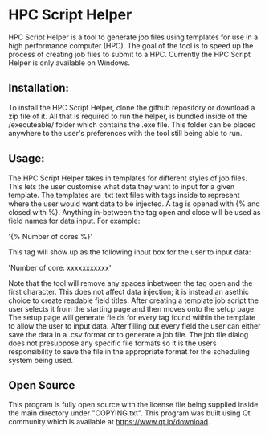 # HPC Script Helper

HPC Script Helper is a tool to generate job files using templates for use in a high performance computer (HPC). The goal of the tool is to speed up the process of creating job files to submit to a HPC. Currently the HPC Script Helper is only available on Windows.

## Installation:

To install the HPC Script Helper, clone the github repository or download a zip file of it. All that is required to run the helper, is bundled inside of the /executeable/ folder which contains the .exe file. This folder can be placed anywhere to the user's preferences with the tool still being able to run.

## Usage:

The HPC Script Helper takes in templates for different styles of job files. This lets the user customise what data they want to input for a given template. The templates are .txt text files with tags inside to represent where the user would want data to be injected. A tag is opened with {% and closed with %}. Anything in-between the tag open and close will be used as field names for data input. For example:

'{% Number of cores %}'

This tag will show up as the following input box for the user to input data:

'Number of core: xxxxxxxxxxx'

Note that the tool will remove any spaces inbetween the tag open and the first character. This does not affect data injection; it is instead an asethic choice to create readable field titles. After creating a template job script the user selects it from the starting page and then moves onto the setup page. The setup page will generate fields for every tag found within the template to allow the user to input data. After filling out every field the user can either save the data in a .csv format or to generate a job file. The job file dialog does not presuppose any specific file formats so it is the users responsibility to save the file in the appropriate format for the scheduling system being used.

## Open Source

This program is fully open source with the license file being supplied inside the main directory under "COPYING.txt". This program was built using Qt community which is available at https://www.qt.io/download.
